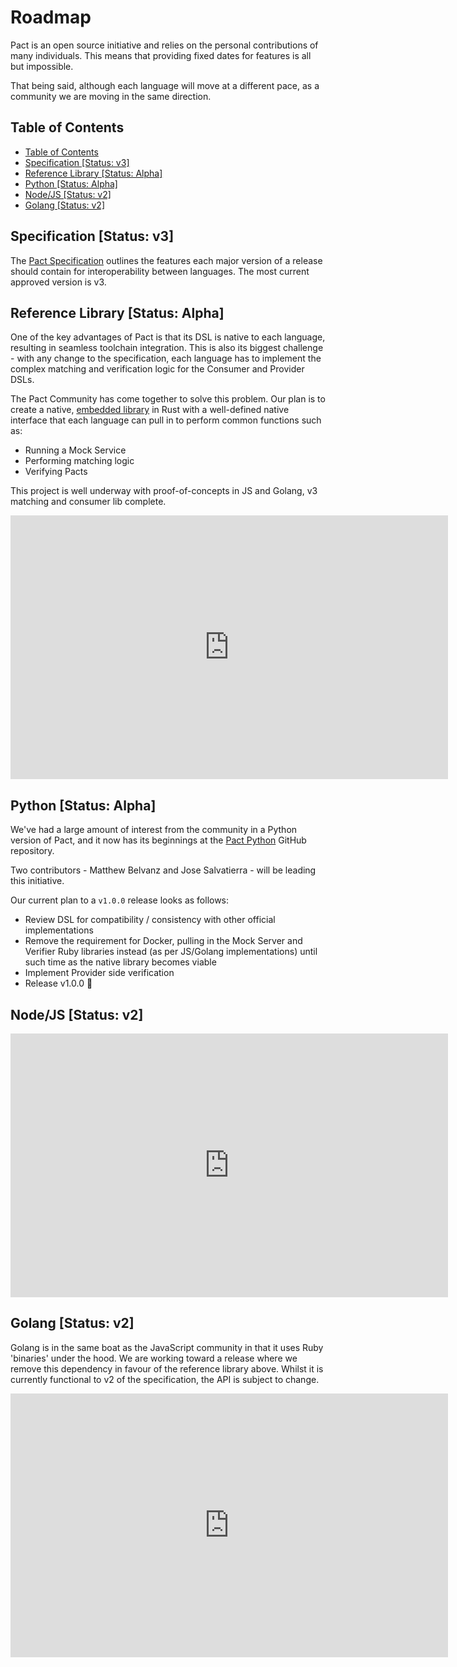 # Roadmap

Pact is an open source initiative and relies on the personal contributions of many individuals. This means that providing fixed dates for features is all but impossible.

That being said, although each language will move at a different pace, as a community we are moving in the same direction.

## Table of Contents
<!-- TOC depthFrom:2 depthTo:3 withLinks:1 updateOnSave:1 orderedList:0 -->

- [Table of Contents](#table-of-contents)
- [Specification [Status: v3]](#specification-status-v3)
- [Reference Library [Status: Alpha]](#reference-library-status-alpha)
- [Python [Status: Alpha]](#python-status-alpha)
- [Node/JS [Status: v2]](#nodejs-status-v2)
- [Golang [Status: v2]](#golang-status-v2)

<!-- /TOC -->

## Specification [Status: v3]
The [Pact Specification](https://github.com/pact-foundation/pact-specification/) outlines the features each major version of a release should contain for interoperability between languages. The most current approved version is v3.

## Reference Library [Status: Alpha]
One of the key advantages of Pact is that its DSL is native to each language, resulting in seamless toolchain integration. This is also its biggest challenge - with any change to the specification, each language has to implement the complex matching and verification logic for the Consumer and Provider DSLs.

The Pact Community has come together to solve this problem. Our plan is to create a native, [embedded library](https://github.com/pact-foundation/pact-reference/) in Rust with a well-defined native interface that each language can pull in to perform common functions such as:

* Running a Mock Service
* Performing matching logic
* Verifying Pacts

This project is well underway with proof-of-concepts in JS and Golang, v3 matching and consumer lib complete.

<p style="text-align: center;">
<iframe src="https://docs.google.com/presentation/d/1lMaCj1b3JFdIC6c4F9ndDCskuxWvxGhFPhi15sbb9J0/embed?start=false&loop=false&delayms=3000" frameborder="0" width="700" height="422" allowfullscreen="true" mozallowfullscreen="true" webkitallowfullscreen="true"></iframe>
</p>

## Python [Status: Alpha]

We've had a large amount of interest from the community in a Python version of Pact,
and it now has its beginnings at the [Pact Python](https://github.com/pact-foundation/pact-python/tree/initial-framework) GitHub repository.

Two contributors - Matthew Belvanz and Jose Salvatierra - will be leading this initiative.

Our current plan to a `v1.0.0` release looks as follows:

* Review DSL for compatibility / consistency with other official implementations
* Remove the requirement for Docker, pulling in the Mock Server and Verifier Ruby libraries instead (as per JS/Golang implementations) until such time as the native library becomes viable
* Implement Provider side verification
* Release v1.0.0 🎉

## Node/JS [Status: v2]

<p style="text-align: center;">
<iframe src="https://docs.google.com/presentation/d/1cbf1mJ1cpvi_xAn83NdX9eXfrcTtXLoZD__Qr_hCyjc/embed?start=false&loop=false&delayms=3000" frameborder="0" width="700" height="422" allowfullscreen="true" mozallowfullscreen="true" webkitallowfullscreen="true"></iframe>
</p>

## Golang [Status: v2]
Golang is in the same boat as the JavaScript community in that it uses Ruby 'binaries' under the hood. We are working toward a release where we remove this dependency in favour of the reference library above. Whilst it is currently functional to v2 of the specification, the  API is subject to change.

<p style="text-align: center;">
<iframe src="https://docs.google.com/presentation/d/1MIhu9dwVtWsOp-QfWSxU7uNzyDtDaHhVDxWQKzleEyQ/embed?start=false&loop=false&delayms=3000" frameborder="0" width="700" height="422" allowfullscreen="true" mozallowfullscreen="true" webkitallowfullscreen="true"></iframe>
</p>

